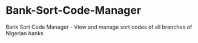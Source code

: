 # Bank-Sort-Code-Manager
Bank Sort Code Manager - View and manage sort codes of all branches of Nigerian banks 
